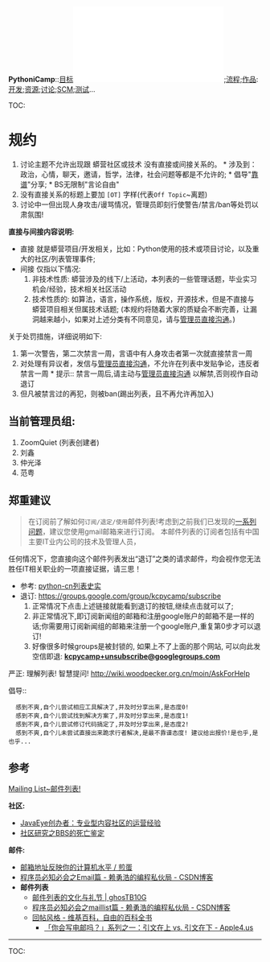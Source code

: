 **PythoniCamp**::[目标](GoalPythoniCamp.md)![参与](HowtoJoin.md);[流程](KcPyCampFlow.md);[作品](PythoniCampItems.md):[开发](HowtoDevelop.md);[资源](PythonicRes.md);[讨论](HowtoDiscuss.md);[SCM](HowtoScm.md);[测试](HowtoTesting.md)...

TOC: 

# 规约 #
  1. 讨论主题不允许出现跟 蟒营社区或技术 没有直接或间接关系的。
    * 涉及到：政治，心情，聊天，邀请，哲学，法律，社会问题等都是不允许的;
    * 倡导"[靠谱](http://wiki.woodpecker.org.cn/moinKaoPulity)"分享;
    * BS无限制"言论自由"
  1. 没有直接关系的标题上要加 `[OT]` 字样(代表`Off Topic`~离题)
  1. 讨论中一但出现人身攻击/谩骂情况，管理员即刻行使警告/禁言/ban等处罚以肃氛围!


**直接与间接内容说明:**
  * 直接 就是蟒营项目/开发相关，比如：Python使用的技术或项目讨论，以及重大的社区/列表管理事件;
  * 间接 仅指以下情况:
    1. 非技术性质: 蟒营涉及的线下/上活动，本列表的一些管理话题，毕业实习机会/经验，技术相关社区活动
    1. 技术性质的: 如算法，语言，操作系统，版权，开源技术，但是不直接与 蟒营项目相关但属技术话题;
(本规约将随着大家的质疑会不断完善，让漏洞越来越小，如果对上述分类有不同意见，请与[管理员直接沟通](mailto:kcpycamp-owner@googlegroups.com)。)

关于处罚措施，详细说明如下:
  1. 第一次警告，第二次禁言一周，言语中有人身攻击者第一次就直接禁言一周
  1. 对处理有异议者，发信与[管理员直接沟通](mailto:kcpycamp-owner@googlegroups.com)，不允许在列表中发贴争论，违反者禁言一周
    * 提示:: 禁言一周后,请主动与[管理员直接沟通](mailto:kcpycamp-owner@googlegroups.com) 以解禁,否则视作自动退订
  1. 但凡被禁言过的再犯，则被ban(踢出列表，且不再允许再加入)

## 当前管理员组: ##
  1. ZoomQuiet (列表创建者)
  1. 刘鑫
  1. 仲光泽
  1. 范粤

## 郑重建议 ##
> 在订阅前了解如何`订阅/退定/使用`邮件列表!考虑到之前我们已发现的[一系列问题](https://groups.google.com/group/python-cn/browse_thread/thread/dab0c0b49f8fb9e/8c893302c9e2756c)，建议您使用gmail邮箱来进行订阅。
本邮件列表的订阅者包括有中国主要IT业内公司的技术及管理人员，


任何情况下，您直接向这个邮件列表发出“退订”之类的请求邮件，均会视作您无法胜任IT相关职业的一项直接证据，请三思！
  * 参考: [python-cn列表史实](http://www.haokanbu.com/story/11015/)
  * 退订: https://groups.google.com/group/kcpycamp/subscribe
    1. 正常情况下点击上述链接就能看到退订的按钮,继续点击就可以了;
    1. 非正常情况下,即订阅新闻组的邮箱和注册google账户的邮箱不是一样的话;你需要用订阅新闻组的邮箱来注册一个google账户,重复第0步才可以退订!
    1. 好像很多时候groups是被封锁的, 如果上不了上面的那个网站, 可以向此发空信即退: **kcpycamp+unsubscribe@googlegroups.com**


严正: 理解列表! 智慧提问! http://wiki.woodpecker.org.cn/moin/AskForHelp


倡导::
```
  感到不爽,自个儿尝试相应工具解决了,并及时分享出来,是态度0!
  感到不爽,自个儿尝试找到解决方案了,并及时分享出来,是态度1!
  感到不爽,自个儿尝试修订代码搞定了,并及时分享出来,是态度2!
  感到不爽,自个儿未尝试直接出来跪求行者解决,是最不靠谱态度! 建议给出报价!是也乎,是也乎...
```


## 参考 ##
[Mailing List~邮件列表!](http://wiki.woodpecker.org.cn/moin/MailingList)


**社区:**
  * [JavaEye创办者：专业型内容社区的运营经验](http://iflonely.com/wordpress/2010/05/javaeye%e5%88%9b%e5%8a%9e%e8%80%85%ef%bc%9a%e4%b8%93%e4%b8%9a%e5%9e%8b%e5%86%85%e5%ae%b9%e7%a4%be%e5%8c%ba%e7%9a%84%e8%bf%90%e8%90%a5%e7%bb%8f%e9%aa%8c/)
  * [社区研究之BBS的死亡鉴定](http://skm.zoomquiet.org/data/20060607101314/index.html)


**邮件:**
  * [邮箱地址反映你的计算机水平 / 煎蛋](http://jandan.net/2010/06/01/email-add-says-computer-skills.html)
  * [程序员必知必会之Email篇 - 赖勇浩的编程私伙局 - CSDN博客](http://blog.csdn.net/lanphaday/archive/2006/06/29/850059.aspx)
  * **邮件列表**
    * [邮件列表的文化与礼节 | ghosTB10G](http://www.ghostunix.org/blog/?p=161)
    * [程序员必知必会之maillist篇 - 赖勇浩的编程私伙局 - CSDN博客](http://blog.csdn.net/lanphaday/archive/2007/06/27/1669326.aspx)
    * [回帖风格 - 维基百科，自由的百科全书](http://zh.wikipedia.org/zh-cn/%E5%9B%9E%E5%B8%96%E9%A3%8E%E6%A0%BC)
      * [「你会写电邮吗？」系列之一：引文在上 vs. 引文在下 - Apple4.us](http://apple4.us/2010/05/email-etiquette-1-top-posting-bottom-posting.html)


---

TOC: 
